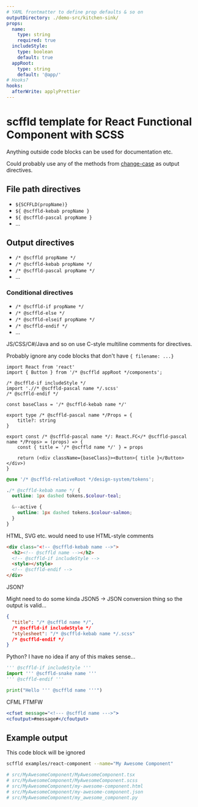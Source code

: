 ```yaml
---
# YAML frontmatter to define prop defaults & so on
outputDirectory: ./demo-src/kitchen-sink/
props:
  name:
    type: string
    required: true
  includeStyle:
    type: boolean
    default: true
  appRoot:
    type: string
    default: '@app/'
# Hooks?
hooks:
  afterWrite: applyPrettier
---
```


# scffld template for React Functional Component with SCSS

Anything outside code blocks can be used for documentation etc.

Could probably use any of the methods from [change-case](https://www.npmjs.com/package/change-case) as output directives.

## File path directives

- `${SCFFLD(propName)}`
- `${ @scffld-kebab propName }`
- `${ @scffld-pascal propName }`
- ...

## Output directives

- `/* @scffld propName */`
- `/* @scffld-kebab propName */`
- `/* @scffld-pascal propName */`
- ...

### Conditional directives

- `/* @scffld-if propName */`
- `/* @scffld-else */`
- `/* @scffld-elseif propName */`
- `/* @scffld-endif */`
- ...

JS/CSS/C#/Java and so on use C-style multiline comments for directives.

Probably ignore any code blocks that don't have `{ filename: ...}`

```tsx { filename: '${ @scffld-pascal name }/${ @scffld-pascal name }.tsx' }
import React from 'react'
import { Button } from '/* @scffld appRoot */components';

/* @scffld-if includeStyle */
import './/* @scffld-pascal name */.scss'
/* @scffld-endif */

const baseClass = '/* @scffld-kebab name */'

export type /* @scffld-pascal name */Props = {
    title?: string
}

export const /* @scffld-pascal name */: React.FC</* @scffld-pascal name */Props> = (props) => {
    const { title = '/* @scffld name */' } = props

    return (<div className={baseClass}><Button>{ title }</Button></div>)
}
```

```scss { filename: '${ @scffld-pascal name }/${ @scffld-pascal name }.scss', condition: includeStyle }
@use '/* @scffld-relativeRoot */design-system/tokens';

./* @scffld-kebab name */ {
  outline: 1px dashed tokens.$colour-teal;

  &--active {
    outline: 1px dashed tokens.$colour-salmon;
  }
}
```

HTML, SVG etc. would need to use HTML-style comments

```html { filename: '${ @scffld-pascal name }/${ @scffld-kebab name }.html' }
<div class="<!-- @scffld-kebab name -->">
  <h2><!-- @scffld name --></h2>
  <!-- @scffld-if includeStyle -->
  <style></style>
  <!-- @scffld-endif -->
</div>
```

JSON?

Might need to do some kinda JSON5 -> JSON conversion thing so the output is valid...

```json { filename: '${ @scffld-pascal name }/${ @scffld-kebab name }.json' }
{
  "title": "/* @scffld name */",
  /* @scffld-if includeStyle */
  "stylesheet": "/* @scffld-kebab name */.scss"
  /* @scffld-endif */
}
```

Python? I have no idea if any of this makes sense...

```py { filename: '${ @scffld-pascal name }/${ @scffld-snake name }.py' }
''' @scffld-if includeStyle '''
import ''' @scffld-snake name '''
''' @scffld-endif '''

print("Hello ''' @scffld name '''")
```

CFML FTMFW

```cfm { filename: '${ @scffld-pascal name }/${ @scffld-snake name }.cfm' }
<cfset message="<!--- @scffld name --->">
<cfoutput>#message#</cfoutput>
```

## Example output

This code block will be ignored

```sh
scffld examples/react-component --name="My Awesome Component"

# src/MyAwesomeComponent/MyAwesomeComponent.tsx
# src/MyAwesomeComponent/MyAwesomeComponent.scss
# src/MyAwesomeComponent/my-awesome-component.html
# src/MyAwesomeComponent/my-awesome-component.json
# src/MyAwesomeComponent/my_awesome_component.py
```
